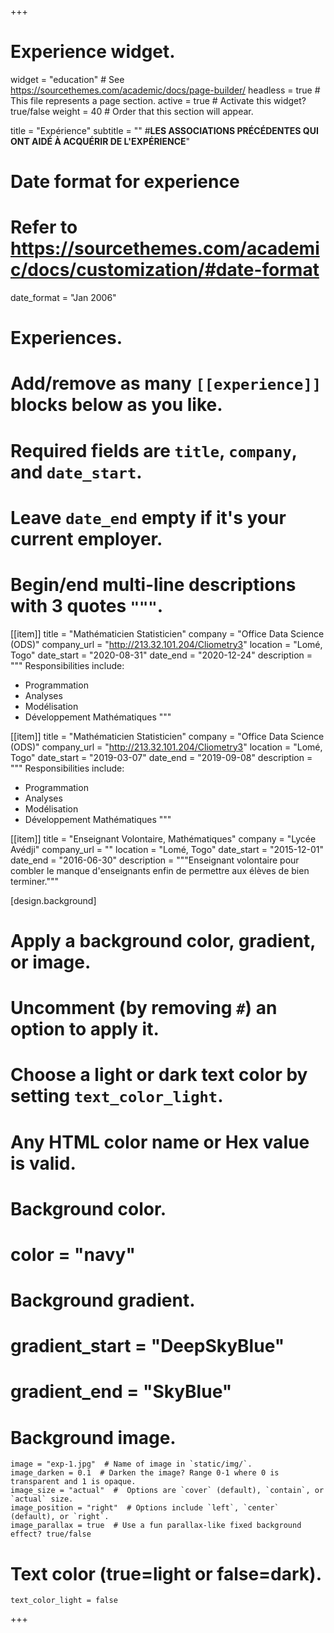 +++
# Experience widget.
widget = "education"  # See https://sourcethemes.com/academic/docs/page-builder/
headless = true  # This file represents a page section.
active = true  # Activate this widget? true/false
weight = 40  # Order that this section will appear.

title = "Expérience"
subtitle = "" #**LES ASSOCIATIONS PRÉCÉDENTES QUI ONT AIDÉ À ACQUÉRIR DE L'EXPÉRIENCE**"

# Date format for experience
#   Refer to https://sourcethemes.com/academic/docs/customization/#date-format
date_format = "Jan 2006"

# Experiences.
#   Add/remove as many `[[experience]]` blocks below as you like.
#   Required fields are `title`, `company`, and `date_start`.
#   Leave `date_end` empty if it's your current employer.
#   Begin/end multi-line descriptions with 3 quotes `"""`.

[[item]]
  title = "Mathématicien Statisticien"
  company = "Office Data Science (ODS)"
  company_url = "http://213.32.101.204/Cliometry3"
  location = "Lomé, Togo"
  date_start = "2020-08-31"
  date_end = "2020-12-24"
  description = """
  Responsibilities include:
  
  * Programmation
  * Analyses
  * Modélisation
  * Développement Mathématiques
  """
  
[[item]]
  title = "Mathématicien Statisticien"
  company = "Office Data Science (ODS)"
  company_url = "http://213.32.101.204/Cliometry3"
  location = "Lomé, Togo"
  date_start = "2019-03-07"
  date_end = "2019-09-08"
  description = """
  Responsibilities include:
  
  * Programmation
  * Analyses
  * Modélisation
  * Développement Mathématiques
  """

[[item]]
  title = "Enseignant Volontaire, Mathématiques"
  company = "Lycée Avédji"
  company_url = ""
  location = "Lomé, Togo"
  date_start = "2015-12-01"
  date_end = "2016-06-30"
  description = """Enseignant volontaire pour combler le manque d'enseignants enfin de permettre aux élèves de bien terminer."""
  
[design.background]
  # Apply a background color, gradient, or image.
  # Uncomment (by removing `#`) an option to apply it.
  # Choose a light or dark text color by setting `text_color_light`.
  # Any HTML color name or Hex value is valid.

  # Background color.
  # color = "navy"
  

  
  # Background gradient.
  # gradient_start = "DeepSkyBlue"
  # gradient_end = "SkyBlue"
  
  # Background image.
    image = "exp-1.jpg"  # Name of image in `static/img/`.
    image_darken = 0.1  # Darken the image? Range 0-1 where 0 is transparent and 1 is opaque.
    image_size = "actual"  #  Options are `cover` (default), `contain`, or `actual` size.
    image_position = "right"  # Options include `left`, `center` (default), or `right`.
    image_parallax = true  # Use a fun parallax-like fixed background effect? true/false


  # Text color (true=light or false=dark).
    text_color_light = false
  
+++
